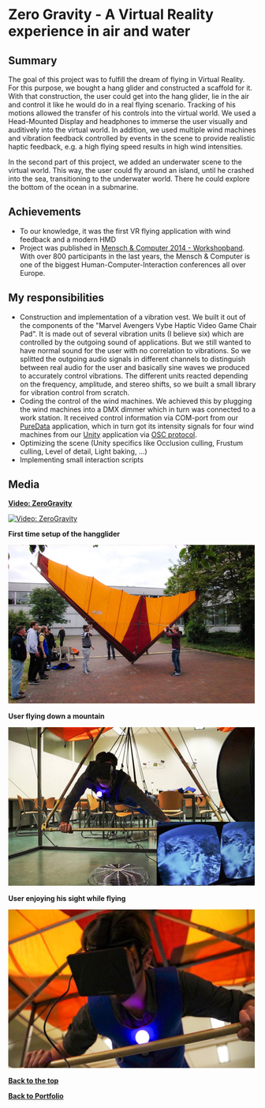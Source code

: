 # Zero Gravity - A Virtual Reality experience in air and water
## Summary
The goal of this project was to fulfill the dream of flying in Virtual Reality. For this purpose, we bought a hang glider and constructed a scaffold for it. With that construction, the user could get into the hang glider, lie in the air and control it like he would do in a real flying scenario. Tracking of his motions allowed the transfer of his controls into the virtual world.
We used a Head-Mounted Display and headphones to immerse the user visually and auditively into the virtual world. In addition, we used multiple wind machines and vibration feedback controlled by events in the scene to provide realistic haptic feedback, e.g. a high flying speed results in high wind intensities.

In the second part of this project, we added an underwater scene to the virtual world. This way, the user could fly around an island, until he crashed into the sea, transitioning to the
underwater world. There he could explore the bottom of the ocean in a submarine.

## Achievements
* To our knowledge, it was the first VR flying application with wind feedback and a modern HMD
* Project was published in <a href="http://dl.mensch-und-computer.de/handle/123456789/3909" target="_blank">Mensch & Computer 2014 - Workshopband</a>.
With over 800 participants in the last years, the Mensch & Computer is one of the biggest Human-Computer-Interaction conferences all over Europe.

## My responsibilities
* Construction and implementation of a vibration vest. We built it out of the components of the "Marvel Avengers Vybe Haptic Video Game Chair Pad". It is made out of several vibration units (I believe six) which are controlled by the outgoing sound of applications. But we still wanted to have normal sound for the user with no correlation to vibrations. So we splitted the outgoing audio signals in different channels to distinguish between real audio for the user and basically sine waves we produced to accurately control vibrations. The different units reacted depending on the frequency, amplitude, and stereo shifts, so we built a small library for vibration control from scratch.
* Coding the control of the wind machines. We achieved this by plugging the wind machines into a DMX dimmer which in turn was connected to a work station. It received control information via COM-port from our [PureData](https://puredata.info/) application, which in turn got its intensity signals for four wind machines from our [Unity](https://unity3d.com) application via [OSC protocol](https://puredata.info/).
* Optimizing the scene (Unity specifics like Occlusion culling, Frustum culling, Level of detail, Light baking, ...)
* Implementing small interaction scripts

## Media
**[Video: ZeroGravity](https://www.youtube.com/embed/mPqKV0Y3_uk)**

[![Video: ZeroGravity](http://img.youtube.com/vi/9HrjoCzwMGw/0.jpg)]((https://www.youtube.com/embed/mPqKV0Y3_uk))

**First time setup of the hangglider**

![First time setup of the hangglider](Images/setup.jpg)

**User flying down a mountain**

![User flying down a mountain](Images/flying1.jpg)

**User enjoying his sight while flying**

![User enjoying his sight while flying](Images/flying2.jpg)

[**Back to the top**](#summary)

[**Back to Portfolio**](https://github.com/bromanz/Portfolio#portfolio)
